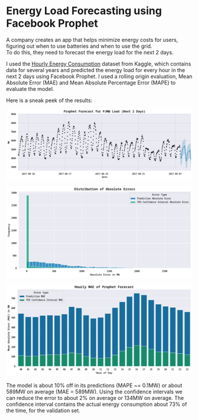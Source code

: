# Energy Load Forecasting using Facebook Prophet

A company creates an app that helps minimize energy costs for users,
figuring out when to use batteries and when to use the grid.<br />
To do this, they need to forecast the energy load for the next 2 days.

I used the [Hourly Energy Consumption](https://www.kaggle.com/datasets/robikscube/hourly-energy-consumption) dataset from Kaggle, which contains data for several years and predicted the energy load for every hour in the next 2 days using Facebook Prophet.
I used a rolling origin evaluation, Mean Absolute Error (MAE) and Mean
Absolute Percentage Error (MAPE) to evaluate the model.

Here is a sneak peek of the results:

![Forecast](./assets/forecast.png)

![Distribution of Absolute Error](./assets/distribution_of_absolute_error.png)

![MAE per Hour of day](./assets/mae_per_hour_of_day.png)

The model is about 10% off in its predictions (MAPE ~= 0.1MW) or about 589MW on
average (MAE = 589MW). Using the
confidence intervals we can reduce the error to about 2% on average or 134MW on
average. The confidence interval contains the actual energy consumption about 73% of the
time, for the validation set.

